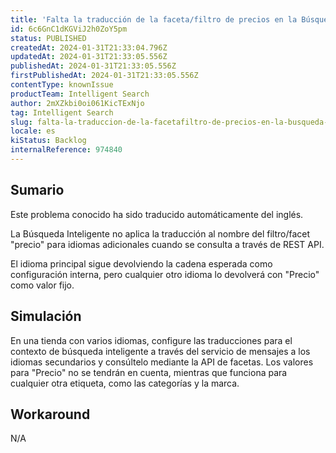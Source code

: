 ```yaml
---
title: 'Falta la traducción de la faceta/filtro de precios en la Búsqueda Inteligente'
id: 6c6GnC1dKGViJ2h0ZoY5pm
status: PUBLISHED
createdAt: 2024-01-31T21:33:04.796Z
updatedAt: 2024-01-31T21:33:05.556Z
publishedAt: 2024-01-31T21:33:05.556Z
firstPublishedAt: 2024-01-31T21:33:05.556Z
contentType: knownIssue
productTeam: Intelligent Search
author: 2mXZkbi0oi061KicTExNjo
tag: Intelligent Search
slug: falta-la-traduccion-de-la-facetafiltro-de-precios-en-la-busqueda-inteligente
locale: es
kiStatus: Backlog
internalReference: 974840
---
```


## Sumario

<div class="alert alert-info">
  <p>Este problema conocido ha sido traducido automáticamente del inglés.</p>
</div>


La Búsqueda Inteligente no aplica la traducción al nombre del filtro/facet "precio" para idiomas adicionales cuando se consulta a través de REST API.

El idioma principal sigue devolviendo la cadena esperada como configuración interna, pero cualquier otro idioma lo devolverá con "Precio" como valor fijo.


##

## Simulación


En una tienda con varios idiomas, configure las traducciones para el contexto de búsqueda inteligente a través del servicio de mensajes a los idiomas secundarios y consúltelo mediante la API de facetas. Los valores para "Precio" no se tendrán en cuenta, mientras que funciona para cualquier otra etiqueta, como las categorías y la marca.



## Workaround


N/A




